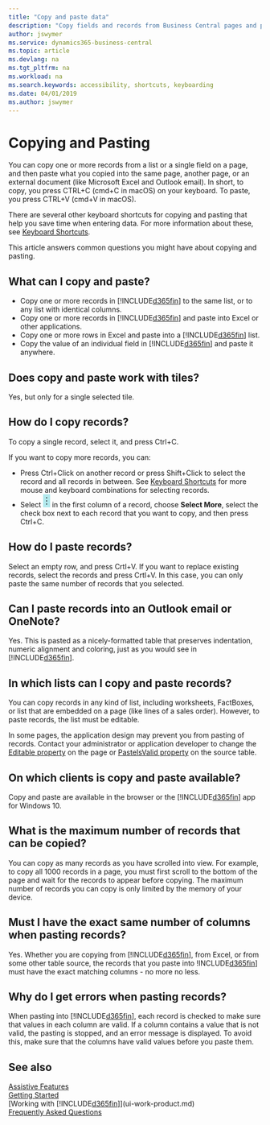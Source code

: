 ```yaml
---
title: "Copy and paste data"
description: "Copy fields and records from Business Central pages and paste somewhere else."
author: jswymer
ms.service: dynamics365-business-central
ms.topic: article
ms.devlang: na
ms.tgt_pltfrm: na
ms.workload: na
ms.search.keywords: accessibility, shortcuts, keyboarding
ms.date: 04/01/2019
ms.author: jswymer
---
```


# Copying and Pasting
You can copy one or more records from a list or a single field on a page, and then paste what you copied into the same page, another page, or an external document (like Microsoft Excel and Outlook email). In short, to copy, you press CTRL+C (cmd+C in macOS) on your keyboard. To paste, you press CTRL+V (cmd+V in macOS).

There are several other keyboard shortcuts for copying and pasting that help you save time when entering data. For more information about these, see [Keyboard Shortcuts](keyboard-shortcuts.md#CopyRows).

This article answers common questions you might have about copying and pasting.  

## What can I copy and paste?
-   Copy one or more records in [!INCLUDE[d365fin](includes/d365fin_md.md)] to the same list, or to any list with identical columns.
-   Copy one or more records in [!INCLUDE[d365fin](includes/d365fin_md.md)] and paste into Excel or other applications.
-   Copy one or more rows in Excel and paste into a [!INCLUDE[d365fin](includes/d365fin_md.md)] list.
-   Copy the value of an individual field in [!INCLUDE[d365fin](includes/d365fin_md.md)] and paste it anywhere.

## Does copy and paste work with tiles?
Yes, but only for a single selected tile.

## How do I copy records?
To copy a single record, select it, and press Ctrl+C.

If you want to copy more records, you can:
-   Press Ctrl+Click on another record or press Shift+Click to select the record and all records in between. See [Keyboard Shortcuts](keyboard-shortcuts.md#CopyRows) for more mouse and keyboard combinations for selecting records.
-   Select ![Show more options](media/show-more-options-icon.png "Show more options icon") in the first column of a record, choose **Select More**, select the check box next to each record that you want to copy, and then press Ctrl+C.

## How do I paste records?
Select an empty row, and press Crtl+V. If you want to replace existing records, select the records and press Crtl+V. In this case, you can only paste the same number of records that you selected.

<!-- Rows are pasted directly where your cursor is located. If you paste into an empty line, any existing subsequent lines will be moved after the pasted lines. If you paste into an existing line or lines, this will be overwritten.-->

## Can I paste records into an Outlook email or OneNote?
Yes. This is pasted as a nicely-formatted table that preserves indentation, numeric alignment and coloring, just as you would see in [!INCLUDE[d365fin](includes/d365fin_md.md)].

## In which lists can I copy and paste records?
You can copy records in any kind of list, including worksheets, FactBoxes, or list that are embedded on a page (like lines of a sales order). However, to paste records, the list must be editable.

In some pages, the application design may prevent you from pasting of records. Contact your administrator or application developer to change the [Editable property](https://docs.microsoft.com/en-us/dynamics365/business-central/dev-itpro/developer/properties/devenv-editable-property) on the page or [PasteIsValid property](https://docs.microsoft.com/en-us/dynamics365/business-central/dev-itpro/developer/properties/devenv-pasteisvalid-property) on the source table.

## On which clients is copy and paste available?
Copy and paste are available in the browser or the [!INCLUDE[d365fin](includes/d365fin_md.md)] app for Windows 10.

## What is the maximum number of records that can be copied?
You can copy as many records as you have scrolled into view. For example, to copy all 1000 records in a page, you must first scroll to the bottom of the page and wait for the records to appear before copying. The maximum number of records you can copy is only limited by the memory of your device.

## Must I have the exact same number of columns when pasting records?
Yes. Whether you are copying from [!INCLUDE[d365fin](includes/d365fin_md.md)], from Excel, or from some other table source, the records that you paste into !INCLUDE[d365fin](includes/d365fin_md.md)] must have the exact matching columns - no more no less.

## Why do I get errors when pasting records?
When pasting into [!INCLUDE[d365fin](includes/d365fin_md.md)], each record is checked to make sure that values in each column are valid. If a column contains a value that is not valid, the pasting is stopped, and an error message is displayed. To avoid this, make sure that the columns have valid values before you paste them.


## See also
[Assistive Features](ui-accessibility.md)  
[Getting Started](product-get-started.md)  
[Working with [!INCLUDE[d365fin](includes/d365fin_md.md)]](ui-work-product.md)  
[Frequently Asked Questions](across-faq.md)  
